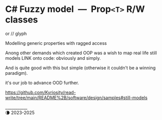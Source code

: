  # C#&nbsp;Fuzzy model&nbsp;&nbsp;&mdash;&nbsp;&nbsp;Prop<code>&lt;T&gt;</code> R/W classes

 or // glyph

Modelling generic properties with ragged access

Anong other demands which created OOP was a wish to map real life still models LINK onto code: obviously and simply.

And is quite good with this but simple (otherwise it couldn't be a winning paradigm).

it's our job to advance OOD further.

https://github.com/Kyriosity/read-write/tree/main/README%2B/software/design/samples#still-models

\___________\
🌘 2023-2025
